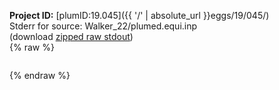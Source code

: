**Project ID:** [plumID:19.045]({{ '/' | absolute_url }}eggs/19/045/)  
Stderr for source:  Walker_22/plumed.equi.inp   
(download [zipped raw stdout](plumed.equi.inp.plumed_master.stdout.txt.zip))  
{% raw %}
<pre>
</pre>
{% endraw %}
